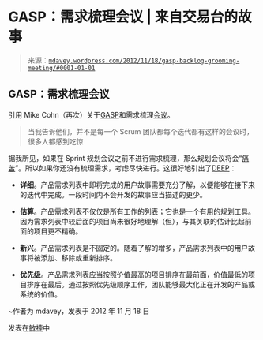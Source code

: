 <!--yml

类别：未分类

日期：2024 年 05 月 18 日 06:33:16

-->

# GASP：需求梳理会议 | 来自交易台的故事

> 来源：[`mdavey.wordpress.com/2012/11/18/gasp-backlog-grooming-meeting/#0001-01-01`](https://mdavey.wordpress.com/2012/11/18/gasp-backlog-grooming-meeting/#0001-01-01)

## GASP：需求梳理会议

引用 Mike Cohn（再次）关于[GASP](http://www.mountaingoatsoftware.com/blog/rules-versus-generally-accepted-practices-scrum)和需求梳理[会议](http://www.mountaingoatsoftware.com/blog/gasping-about-the-product-backlog)。

> 当我告诉他们，并不是每一个 Scrum 团队都每个迭代都有这样的会议时，很多人都感到吃惊

据我所见，如果在 Sprint 规划会议之前不进行需求梳理，那么规划会议将会“[痛苦](http://www.scrumalliance.org/articles/339-how-to-hold-an-effective-backlog-grooming-session)”。所以如果你还没有梳理需求，考虑尽快进行。这很好地引出了[DEEP](http://www.mountaingoatsoftware.com/blog/make-the-product-backlog-deep)：

+   **详细**。产品需求列表中即将完成的用户故事需要充分了解，以便能够在接下来的迭代中完成。一段时间内不会开发的故事应当描述的更少。

+   **估算**。产品需求列表不仅仅是所有工作的列表；它也是一个有用的规划工具。因为需求列表中较后面的项目尚未很好地理解（但），与其关联的估计比起前面的项目更不精确。

+   **新兴**。产品需求列表是不固定的。随着了解的增多，产品需求列表中的用户故事将被添加、移除或重新排序。

+   **优先级**。产品需求列表应当按照价值最高的项目排序在最前面，价值最低的项目排序在最后。通过按照优先级顺序工作，团队能够最大化正在开发的产品或系统的价值。

~作者为 mdavey，发表于 2012 年 11 月 18 日

发表在[敏捷](https://mdavey.wordpress.com/category/agile/)中
